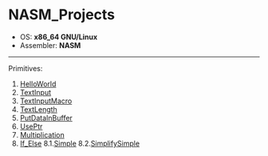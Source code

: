 # NASM_Projects
+ OS: **x86_64 GNU/Linux**
+ Assembler: **NASM**
---
Primitives:
1. [HelloWorld](/HelloWorld)
2. [TextInput](/TextInput)
3. [TextInputMacro](/TextInputMacro)
4. [TextLength](/TextLength)
5. [PutDataInBuffer](/PutDataInBuffer)
6. [UsePtr](/UsePtr)
7. [Multiplication](/Multiplication)
8. [If_Else](/If_Else)
8.1.[Simple](/If_Else/Simple)
8.2.[SimplifySimple](/If_Else/SimplifySimple)
